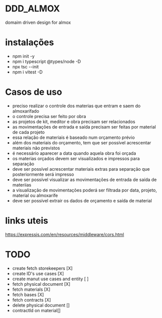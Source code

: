 # DDD_ALMOX
domaim driven design for almox

# instalações
- npm init -y
- npm i typescript @types/node -D
- npx tsc --init
- npm i vitest -D

# Casos de uso
- preciso realizar o controle dos materias que entram e saem do almoxarifado
- o controle precisa ser feito por obra
- as projetos de kit, meditor e obra precisam ser relacionados
- as movimentações de entrada e saída precisam ser feitas por material de cada projeto
- essa relação de materiais é baseado num orçamento prévio
- além dos materiais do orçamento, tem que ser possível acrescentar materiais não previstos
- é necessário aparecer a data quando aquela obra foi orçada
- os materias orçados devem ser visualizados e impressos para separação
- deve ser possível acrescentar materiais extras para separação que posteriormente será impresso
- deve ser possível visualizar as movimentações de entrada de saída de materiias
- a visualização de movimentações poderá ser filtrada por data, projeto, material ou almoxarife
- deve ser possível extrair os dados de orçamento e saída de material

# links uteis
https://expressjs.com/en/resources/middleware/cors.html 

# TODO
- create fetch storekeepers [X]
- create ID's use cases [X]
- create manut use cases and entity [ ]
- fetch physical document [X]
- fetch materials [X]
- fetch bases [X]
- fetch contracts [X]
- delete physical document []
- contractId on material[]